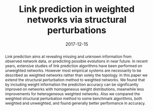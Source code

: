 ---
title: "Link prediction in weighted networks via structural perturbations"
date: 2017-12-15
publishDate: 2021-04-04T19:54:26.332902Z
authors: ["Liming Pan", "Lei Gao", "Jian Gao"]
publication_types: ["1"]
abstract: "Link prediction aims at revealing missing and unknown information from observed network data, or predicting possible evolutions in near future. In recent years, extensive studies of link prediction algorithms have been performed on unweighted networks. However most empirical systems are necessarily to be described as weighted networks rather than solely the topology. In this paper we extend the structural perturbation method to weighted networks. We found that by including weight information the prediction accuracy can be significantly improved on networks with homogeneous weight distributions, meanwhile less improvements for heterogeneous weighted networks. Also we compared the weighted structural perturbation method to some benchmark algorithms, both weighted and unweighted, and found generally better performance in accuracy."
featured: false
publication: "*2017 14th International Computer Conference on Wavelet Active Media Technology and Information Processing (ICCWAMTIP)*"

# Custom links (uncomment lines below)
links:
- name: Published Link
  url: https://ieeexplore.ieee.org/document/8301417
---